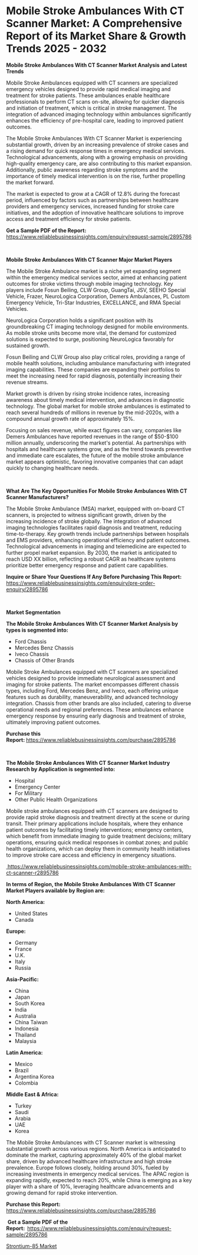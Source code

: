<p><h1>Mobile Stroke Ambulances With CT Scanner Market: A Comprehensive Report of its Market Share & Growth Trends 2025 - 2032</h1></p><p><strong>Mobile Stroke Ambulances With CT Scanner Market Analysis and Latest Trends</strong></p>
<p><p>Mobile Stroke Ambulances equipped with CT scanners are specialized emergency vehicles designed to provide rapid medical imaging and treatment for stroke patients. These ambulances enable healthcare professionals to perform CT scans on-site, allowing for quicker diagnosis and initiation of treatment, which is critical in stroke management. The integration of advanced imaging technology within ambulances significantly enhances the efficiency of pre-hospital care, leading to improved patient outcomes.</p><p>The Mobile Stroke Ambulances With CT Scanner Market is experiencing substantial growth, driven by an increasing prevalence of stroke cases and a rising demand for quick response times in emergency medical services. Technological advancements, along with a growing emphasis on providing high-quality emergency care, are also contributing to this market expansion. Additionally, public awareness regarding stroke symptoms and the importance of timely medical intervention is on the rise, further propelling the market forward. </p><p>The market is expected to grow at a CAGR of 12.8% during the forecast period, influenced by factors such as partnerships between healthcare providers and emergency services, increased funding for stroke care initiatives, and the adoption of innovative healthcare solutions to improve access and treatment efficiency for stroke patients.</p></p>
<p><strong>Get a Sample PDF of the Report:&nbsp;</strong> <a href="https://www.reliablebusinessinsights.com/enquiry/request-sample/2895786?utm_campaign=3350&utm_medium=2&utm_source=Github&utm_content=ia&utm_term=15032025&utm_id=mobile-stroke-ambulances-with-ct-scanner">https://www.reliablebusinessinsights.com/enquiry/request-sample/2895786</a></p>
<p>&nbsp;</p>
<p><strong>Mobile Stroke Ambulances With CT Scanner Major Market Players</strong></p>
<p><p>The Mobile Stroke Ambulance market is a niche yet expanding segment within the emergency medical services sector, aimed at enhancing patient outcomes for stroke victims through mobile imaging technology. Key players include Fosun Beiling, CLW Group, GuangTai, JSV, SEEHO Special Vehicle, Frazer, NeuroLogica Corporation, Demers Ambulances, PL Custom Emergency Vehicle, Tri-Star Industries, EXCELLANCE, and RMA Special Vehicles.</p><p>NeuroLogica Corporation holds a significant position with its groundbreaking CT imaging technology designed for mobile environments. As mobile stroke units become more vital, the demand for customized solutions is expected to surge, positioning NeuroLogica favorably for sustained growth.</p><p>Fosun Beiling and CLW Group also play critical roles, providing a range of mobile health solutions, including ambulance manufacturing with integrated imaging capabilities. These companies are expanding their portfolios to meet the increasing need for rapid diagnosis, potentially increasing their revenue streams.</p><p>Market growth is driven by rising stroke incidence rates, increasing awareness about timely medical intervention, and advances in diagnostic technology. The global market for mobile stroke ambulances is estimated to reach several hundreds of millions in revenue by the mid-2020s, with a compound annual growth rate of approximately 15%.</p><p>Focusing on sales revenue, while exact figures can vary, companies like Demers Ambulances have reported revenues in the range of $50-$100 million annually, underscoring the market's potential. As partnerships with hospitals and healthcare systems grow, and as the trend towards preventive and immediate care escalates, the future of the mobile stroke ambulance market appears optimistic, favoring innovative companies that can adapt quickly to changing healthcare needs.</p></p>
<p>&nbsp;</p>
<p><strong>What Are The Key Opportunities For Mobile Stroke Ambulances With CT Scanner Manufacturers?</strong></p>
<p><p>The Mobile Stroke Ambulance (MSA) market, equipped with on-board CT scanners, is projected to witness significant growth, driven by the increasing incidence of stroke globally. The integration of advanced imaging technologies facilitates rapid diagnosis and treatment, reducing time-to-therapy. Key growth trends include partnerships between hospitals and EMS providers, enhancing operational efficiency and patient outcomes. Technological advancements in imaging and telemedicine are expected to further propel market expansion. By 2030, the market is anticipated to reach USD XX billion, reflecting a robust CAGR as healthcare systems prioritize better emergency response and patient care capabilities.</p></p>
<p><strong>Inquire or Share Your Questions If Any Before Purchasing This Report:</strong> <a href="https://www.reliablebusinessinsights.com/enquiry/pre-order-enquiry/2895786?utm_campaign=3350&utm_medium=2&utm_source=Github&utm_content=ia&utm_term=15032025&utm_id=mobile-stroke-ambulances-with-ct-scanner">https://www.reliablebusinessinsights.com/enquiry/pre-order-enquiry/2895786</a></p>
<p>&nbsp;</p>
<p><strong>Market Segmentation</strong></p>
<p><strong>The Mobile Stroke Ambulances With CT Scanner Market Analysis by types is segmented into:</strong></p>
<p><ul><li>Ford Chassis</li><li>Mercedes Benz Chassis</li><li>Iveco Chassis</li><li>Chassis of Other Brands</li></ul></p>
<p><p>Mobile Stroke Ambulances equipped with CT scanners are specialized vehicles designed to provide immediate neurological assessment and imaging for stroke patients. The market encompasses different chassis types, including Ford, Mercedes Benz, and Iveco, each offering unique features such as durability, maneuverability, and advanced technology integration. Chassis from other brands are also included, catering to diverse operational needs and regional preferences. These ambulances enhance emergency response by ensuring early diagnosis and treatment of stroke, ultimately improving patient outcomes.</p></p>
<p><strong>Purchase this Report:&nbsp;</strong><a href="https://www.reliablebusinessinsights.com/purchase/2895786?utm_campaign=3350&utm_medium=2&utm_source=Github&utm_content=ia&utm_term=15032025&utm_id=mobile-stroke-ambulances-with-ct-scanner">https://www.reliablebusinessinsights.com/purchase/2895786</a></p>
<p>&nbsp;</p>
<p><strong>The Mobile Stroke Ambulances With CT Scanner Market Industry Research by Application is segmented into:</strong></p>
<p><ul><li>Hospital</li><li>Emergency Center</li><li>For Military</li><li>Other Public Health Organizations</li></ul></p>
<p><p>Mobile stroke ambulances equipped with CT scanners are designed to provide rapid stroke diagnosis and treatment directly at the scene or during transit. Their primary applications include hospitals, where they enhance patient outcomes by facilitating timely interventions; emergency centers, which benefit from immediate imaging to guide treatment decisions; military operations, ensuring quick medical responses in combat zones; and public health organizations, which can deploy them in community health initiatives to improve stroke care access and efficiency in emergency situations.</p></p>
<p><a href="https://www.reliablebusinessinsights.com/mobile-stroke-ambulances-with-ct-scanner-r2895786?utm_campaign=3350&utm_medium=2&utm_source=Github&utm_content=ia&utm_term=15032025&utm_id=mobile-stroke-ambulances-with-ct-scanner">&nbsp;https://www.reliablebusinessinsights.com/mobile-stroke-ambulances-with-ct-scanner-r2895786</a></p>
<p><strong>In terms of Region, the Mobile Stroke Ambulances With CT Scanner Market Players available by Region are:</strong></p>
<p>
    <p> <strong> North America: </strong>
        <ul>
            <li>United States</li>
            <li>Canada</li>
        </ul>
        </p> 
    <p> <strong> Europe: </strong>
        <ul>
            <li>Germany</li>
            <li>France</li>
            <li>U.K.</li>
            <li>Italy</li>
            <li>Russia</li>
        </ul>
        </p> 
    <p> <strong> Asia-Pacific: </strong>
        <ul>
            <li>China</li>
            <li>Japan</li>
            <li>South Korea</li>
            <li>India</li>
            <li>Australia</li>
            <li>China Taiwan</li>
            <li>Indonesia</li>
            <li>Thailand</li>
            <li>Malaysia</li>
        </ul>
        </p> 
    <p> <strong> Latin America: </strong>
        <ul>
            <li>Mexico</li>
            <li>Brazil</li>
            <li>Argentina Korea</li>
            <li>Colombia</li>
        </ul>
        </p> 
    <p> <strong> Middle East & Africa: </strong>
        <ul>
            <li>Turkey</li>
            <li>Saudi</li>
            <li>Arabia</li>
            <li>UAE</li>
            <li>Korea</li>
        </ul>
    </p>
    </p>
<p><p>The Mobile Stroke Ambulances with CT Scanner market is witnessing substantial growth across various regions. North America is anticipated to dominate the market, capturing approximately 40% of the global market share, driven by advanced healthcare infrastructure and high stroke prevalence. Europe follows closely, holding around 30%, fueled by increasing investments in emergency medical services. The APAC region is expanding rapidly, expected to reach 20%, while China is emerging as a key player with a share of 10%, leveraging healthcare advancements and growing demand for rapid stroke intervention.</p></p>
<p><strong>Purchase this Report: </strong><a href="https://www.reliablebusinessinsights.com/purchase/2895786?utm_campaign=3350&utm_medium=2&utm_source=Github&utm_content=ia&utm_term=15032025&utm_id=mobile-stroke-ambulances-with-ct-scanner">https://www.reliablebusinessinsights.com/purchase/2895786</a></p>
<p>&nbsp;<strong>Get a Sample PDF of the Report:&nbsp;&nbsp;</strong><a href="https://www.reliablebusinessinsights.com/enquiry/request-sample/2895786?utm_campaign=3350&utm_medium=2&utm_source=Github&utm_content=ia&utm_term=15032025&utm_id=mobile-stroke-ambulances-with-ct-scanner">https://www.reliablebusinessinsights.com/enquiry/request-sample/2895786</a></p>
<p><strong></strong></p>
<p><p><a href="https://github.com/sharphadan/Market-Research-Report-List-1/blob/main/strontium-85-market.md?utm_campaign=3350&utm_medium=2&utm_source=Github&utm_content=ia&utm_term=15032025&utm_id=mobile-stroke-ambulances-with-ct-scanner">Strontium-85 Market</a></p></p>